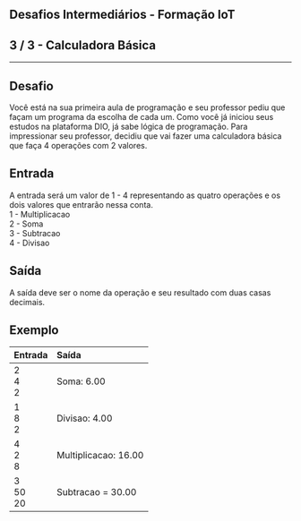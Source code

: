 Desafios Intermediários - Formação IoT
--------------------------------------
3 / 3 - Calculadora Básica
--------------------------

* * *

Desafio
-------

Você está na sua primeira aula de programação e seu professor pediu que façam um programa da escolha de cada um. Como
você já iniciou seus estudos na plataforma DIO, já sabe lógica de programação. Para impressionar seu professor, decidiu
que vai fazer uma calculadora básica que faça 4 operações com 2 valores.

Entrada
-------
A entrada será um valor de 1 - 4 representando as quatro operações e os dois valores que entrarão nessa conta.  
1 - Multiplicacao  
2 - Soma  
3 - Subtracao  
4 - Divisao

Saída
-----
A saída deve ser o nome da operação e seu resultado com duas casas decimais.

Exemplo
-------

| Entrada       | Saída                |
|:--------------|:---------------------|
| 2<br>4<br>2   | Soma: 6.00           |
| 1<br>8<br>2   | Divisao: 4.00        |
| 4<br>2<br>8   | Multiplicacao: 16.00 |
| 3<br>50<br>20 | Subtracao = 30.00    |
